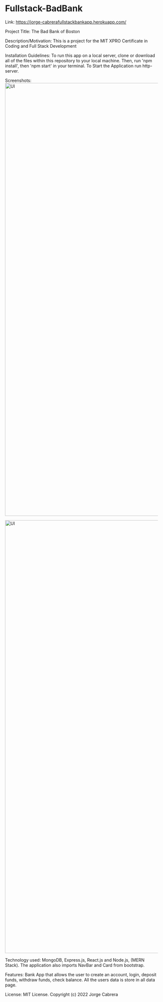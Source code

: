 # Fullstack-BadBank
Link: https://jorge-cabrerafullstackbankapp.herokuapp.com/

Project Title:
The Bad Bank of Boston

Description/Motivation: 
This is a project for the MIT XPRO Certificate in Coding and Full Stack Development

Installation Guidelines:
To run this app on a local server, clone or download all of the files within this repository to your local machine. Then, run 'npm install', then 'npm start' in your terminal. To Start the Application run http-server.

Screenshots:
<img width="1422" alt="UI" src="https://i.imgur.com/hLtZLff.png">

<img width="1422" alt="UI" src="https://i.imgur.com/qwQHwfN.png">

Technology used: 
MongoDB, Express.js, React.js and Node.js, (MERN Stack). The application also imports NavBar and Card from bootstrap.

Features:
Bank App that allows the user to create an account, login, deposit funds, withdraw funds, check balance. All the users data is store in all data page. 

License:
 MIT License. Copyright (c) 2022 Jorge Cabrera

